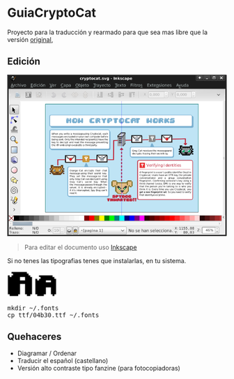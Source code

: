 GuiaCryptoCat
=============

Proyecto para la traducción y rearmado para que sea mas libre que la versión [original](https://github.com/cryptocat/cryptocat-meta/blob/master/guide/pagespreads/cryptocat_08282013.pdf?raw=true),

Edición
-------

![inkscape](img/inkscape.png)
> Para editar el documento uso [Inkscape](http://inkscape.org/)


Si no tenes las tipografias tenes que instalarlas, en tu sistema.

![Fuente](img/fuentes.png)

<pre>
mkdir ~/.fonts
cp ttf/04b30.ttf ~/.fonts
</pre>


Quehaceres
----------

* Diagramar / Ordenar
* Traducir el español (castellano)
* Versión alto contraste tipo fanzine (para fotocopiadoras)
